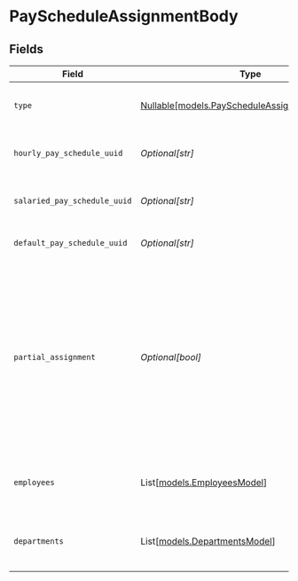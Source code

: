 # PayScheduleAssignmentBody


## Fields

| Field                                                                                                                                                            | Type                                                                                                                                                             | Required                                                                                                                                                         | Description                                                                                                                                                      |
| ---------------------------------------------------------------------------------------------------------------------------------------------------------------- | ---------------------------------------------------------------------------------------------------------------------------------------------------------------- | ---------------------------------------------------------------------------------------------------------------------------------------------------------------- | ---------------------------------------------------------------------------------------------------------------------------------------------------------------- |
| `type`                                                                                                                                                           | [Nullable[models.PayScheduleAssignmentBodyType]](../models/payscheduleassignmentbodytype.md)                                                                     | :heavy_check_mark:                                                                                                                                               | The pay schedule assignment type.                                                                                                                                |
| `hourly_pay_schedule_uuid`                                                                                                                                       | *Optional[str]*                                                                                                                                                  | :heavy_minus_sign:                                                                                                                                               | Pay schedule for hourly employees.                                                                                                                               |
| `salaried_pay_schedule_uuid`                                                                                                                                     | *Optional[str]*                                                                                                                                                  | :heavy_minus_sign:                                                                                                                                               | Pay schedule for salaried employees.                                                                                                                             |
| `default_pay_schedule_uuid`                                                                                                                                      | *Optional[str]*                                                                                                                                                  | :heavy_minus_sign:                                                                                                                                               | Default pay schedule for employees.                                                                                                                              |
| `partial_assignment`                                                                                                                                             | *Optional[bool]*                                                                                                                                                 | :heavy_minus_sign:                                                                                                                                               | Indicates whether the request provides pay schedule assignments for a partial list of employees or departments of the company. By default, this is set to false. |
| `employees`                                                                                                                                                      | List[[models.EmployeesModel](../models/employeesmodel.md)]                                                                                                       | :heavy_minus_sign:                                                                                                                                               | List of employees and their pay schedules.                                                                                                                       |
| `departments`                                                                                                                                                    | List[[models.DepartmentsModel](../models/departmentsmodel.md)]                                                                                                   | :heavy_minus_sign:                                                                                                                                               | List of departments and their pay schedules.                                                                                                                     |